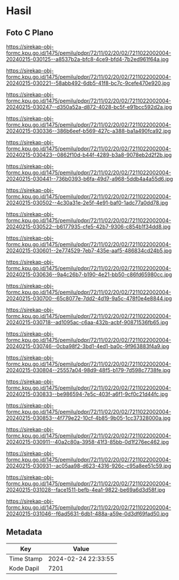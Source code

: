 # Hasil

## Foto C Plano

https://sirekap-obj-formc.kpu.go.id/1475/pemilu/pdpr/72/11/02/20/02/7211022002004-20240215-030125--a8537b2a-bfc8-4ce9-bfd4-7b2ed961f64a.jpg

https://sirekap-obj-formc.kpu.go.id/1475/pemilu/pdpr/72/11/02/20/02/7211022002004-20240215-030221--58abb492-6db5-41f8-bc7c-9cefe470e920.jpg

https://sirekap-obj-formc.kpu.go.id/1475/pemilu/pdpr/72/11/02/20/02/7211022002004-20240215-030247--d350a52a-d872-4028-bc5f-e91bcc592d2a.jpg

https://sirekap-obj-formc.kpu.go.id/1475/pemilu/pdpr/72/11/02/20/02/7211022002004-20240215-030336--386b6eef-b569-427c-a388-ba1a490fca92.jpg

https://sirekap-obj-formc.kpu.go.id/1475/pemilu/pdpr/72/11/02/20/02/7211022002004-20240215-030423--0862f10d-b44f-4289-b3a8-9078eb2d2f2b.jpg

https://sirekap-obj-formc.kpu.go.id/1475/pemilu/pdpr/72/11/02/20/02/7211022002004-20240215-030441--736b0393-b6fa-49d7-a968-5ddb4a4a55d6.jpg

https://sirekap-obj-formc.kpu.go.id/1475/pemilu/pdpr/72/11/02/20/02/7211022002004-20240215-030502--4c30a31e-2e5f-4e91-baf0-1adc77a0dd78.jpg

https://sirekap-obj-formc.kpu.go.id/1475/pemilu/pdpr/72/11/02/20/02/7211022002004-20240215-030522--b6177935-cfe5-42b7-9306-c854b1f34dd8.jpg

https://sirekap-obj-formc.kpu.go.id/1475/pemilu/pdpr/72/11/02/20/02/7211022002004-20240215-030601--2e774529-7eb7-435e-aaf5-486834cd24b5.jpg

https://sirekap-obj-formc.kpu.go.id/1475/pemilu/pdpr/72/11/02/20/02/7211022002004-20240215-030636--9a4c26b7-b190-4e21-bb50-c86fd65980cc.jpg

https://sirekap-obj-formc.kpu.go.id/1475/pemilu/pdpr/72/11/02/20/02/7211022002004-20240215-030700--65c8077e-7dd2-4d19-9a5c-478f0e4e8844.jpg

https://sirekap-obj-formc.kpu.go.id/1475/pemilu/pdpr/72/11/02/20/02/7211022002004-20240215-030718--ad1095ac-c6aa-432b-acbf-90871536fb65.jpg

https://sirekap-obj-formc.kpu.go.id/1475/pemilu/pdpr/72/11/02/20/02/7211022002004-20240215-030746--0cba98f2-3bd1-4ed1-ba0c-9f963883f4a9.jpg

https://sirekap-obj-formc.kpu.go.id/1475/pemilu/pdpr/72/11/02/20/02/7211022002004-20240215-030804--25557a04-98d9-48f5-b179-7d598c7738fe.jpg

https://sirekap-obj-formc.kpu.go.id/1475/pemilu/pdpr/72/11/02/20/02/7211022002004-20240215-030833--be986594-7e5c-403f-a6f1-9cf0c21d44fc.jpg

https://sirekap-obj-formc.kpu.go.id/1475/pemilu/pdpr/72/11/02/20/02/7211022002004-20240215-030853--4f779e22-10cf-4b85-9b05-1cc37328000a.jpg

https://sirekap-obj-formc.kpu.go.id/1475/pemilu/pdpr/72/11/02/20/02/7211022002004-20240215-030911--40a2c80a-3958-41f3-85bb-0d1f276ec462.jpg

https://sirekap-obj-formc.kpu.go.id/1475/pemilu/pdpr/72/11/02/20/02/7211022002004-20240215-030931--ac05aa98-d623-4316-926c-c95a8ee51c59.jpg

https://sirekap-obj-formc.kpu.go.id/1475/pemilu/pdpr/72/11/02/20/02/7211022002004-20240215-031028--face1511-befb-4ea1-9822-be69a6d3d58f.jpg

https://sirekap-obj-formc.kpu.go.id/1475/pemilu/pdpr/72/11/02/20/02/7211022002004-20240215-031046--f6ad5631-6db1-488a-a59e-0d3df69fad50.jpg


## Metadata

| Key        | Value               |
| ---------- | ------------------- |
| Time Stamp | 2024-02-24 22:33:55 |
| Kode Dapil | 7201                |



